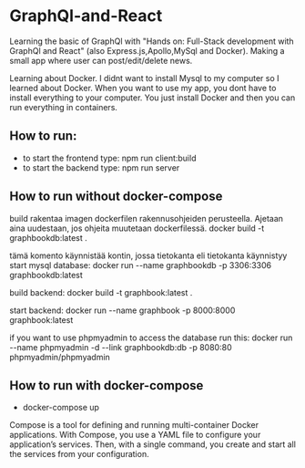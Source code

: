 # GraphQl-and-React

Learning the basic of GraphQl with "Hands on: Full-Stack development with GraphQl and React" (also Express.js,Apollo,MySql and Docker).
Making a small app where user can post/edit/delete news.

Learning about Docker. I didnt want to install Mysql to my computer so I learned about Docker. When you want to use my app, you dont have to install everything to your computer. You just install Docker and then you can run everything in containers.

## How to run:  
* to start the frontend type: npm run client:build
* to start the backend type: npm run server

## How to run without docker-compose

build rakentaa imagen dockerfilen rakennusohjeiden perusteella. Ajetaan aina 
uudestaan, jos ohjeita muutetaan dockerfilessä.
docker build -t graphbookdb:latest . 


tämä komento käynnistää kontin, jossa tietokanta eli tietokanta käynnistyy
start mysql database:
docker run --name graphbookdb -p 3306:3306 graphbookdb:latest

build backend:
docker build -t graphbook:latest .

start backend:
docker run --name graphbook -p 8000:8000 graphbook:latest

if you want to use phpmyadmin to access the database run this:
docker run --name phpmyadmin -d --link graphbookdb:db -p 8080:80 phpmyadmin/phpmyadmin


## How to run with docker-compose
* docker-compose up

Compose is a tool for defining and running multi-container Docker applications. With Compose, you use a YAML file to configure your application’s services. Then, with a single command, you create and start all the services from your configuration.